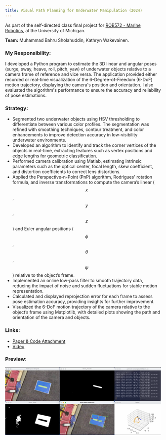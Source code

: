 ```yaml
---
title: Visual Path Planning for Underwater Manipulation (2024)
---
```


As part of the self-directed class final project for [ROB572 - Marine Robotics](https://www.umich.edu/), at the University of Michigan.

**Team:** Muhammad Bahru Sholahuddin, Kathryn Wakevainen.

### My Responsibility:
I developed a Python program to estimate the 3D linear and angular poses (surge, sway, heave, roll, pitch, yaw) of underwater objects relative to a camera frame of reference and vice versa. The application provided either recorded or real-time visualization of the 6-Degree-of-Freedom (6-DoF) motion trajectory, displaying the camera's position and orientation. I also evaluated the algorithm's performance to ensure the accuracy and reliability of pose estimations.

### Strategy:
- Segmented two underwater objects using HSV thresholding to differentiate between various color profiles. The segmentation was refined with smoothing techniques, contour treatment, and color enhancements to improve detection accuracy in low-visibility underwater environments.
- Developed an algorithm to identify and track the corner vertices of the objects in real-time, extracting features such as vertex positions and edge lengths for geometric classification.
- Performed camera calibration using Matlab, estimating intrinsic parameters such as the optical center, focal length, skew coefficient, and distortion coefficients to correct lens distortions.
- Applied the Perspective-n-Point (PnP) algorithm, Rodrigues' rotation formula, and inverse transformations to compute the camera’s linear ($$x$$, $$y$$, $$z$$) and Euler angular positions ($$\phi$$, $$\theta$$, $$\psi$$) relative to the object’s frame.
- Implemented an online low-pass filter to smooth trajectory data, reducing the impact of noise and sudden fluctuations for stable motion representation.
- Calculated and displayed reprojection error for each frame to assess pose estimation accuracy, providing insights for further improvement.
- Visualized the 6-DoF motion trajectory of the camera relative to the object’s frame using Matplotlib, with detailed plots showing the path and orientation of the camera and objects.

### Links:
- [Paper & Code Attachment](https://drive.google.com/file/d/16MCcvLWL8GJQi-GOwGc-1yQGixkHIaVR/view?usp=sharing)
- [Video](https://drive.google.com/file/d/10Y9cqwjod6CYPV-1pDYdJVSm2V84LhuZ/view?usp=sharing)

### Preview:
![Visual Path Planning Demo](../assets/img/project_pathPlanning.png)
